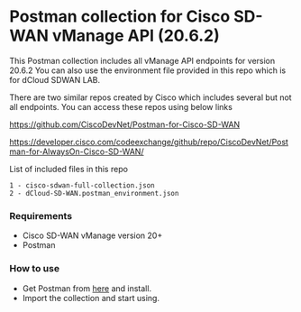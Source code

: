 # Postman collection for Cisco SD-WAN vManage API (20.6.2)

This Postman collection includes all vManage API endpoints for version 20.6.2
You can also use the environment file provided in this repo which is for dCloud SDWAN LAB.

There are two similar repos created by Cisco  which includes several but not all endpoints. You can access these repos using below links

https://github.com/CiscoDevNet/Postman-for-Cisco-SD-WAN

https://developer.cisco.com/codeexchange/github/repo/CiscoDevNet/Postman-for-AlwaysOn-Cisco-SD-WAN/ 


List of included files in this repo
~~~
1 - cisco-sdwan-full-collection.json
2 - dCloud-SD-WAN.postman_environment.json
~~~

### Requirements
* Cisco SD-WAN vManage version 20+
* Postman

### How to use

* Get Postman from [here](https://getpostman.com) and install. 
* Import the collection and start using.


